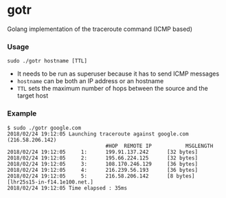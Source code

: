 # gotr
Golang implementation of the traceroute command (ICMP based)
 
 ### Usage
 `sudo ./gotr hostname [TTL]`
  - It needs to be run as superuser because it has to send ICMP messages
  - `hostname` can be both an IP address or an hostname
  - `TTL` sets the maximum number of hops between the source and the target host
  
  ### Example
  ```
$ sudo ./gotr google.com
2018/02/24 19:12:05 Launching traceroute against google.com (216.58.206.142)
						          #HOP	REMOTE IP			MSGLENGTH
2018/02/24 19:12:05 	1:		199.91.137.242		[32 bytes]
2018/02/24 19:12:05 	2:		195.66.224.125		[32 bytes]
2018/02/24 19:12:05 	3:		108.170.246.129		[36 bytes]
2018/02/24 19:12:05 	4:		216.239.56.193		[36 bytes]
2018/02/24 19:12:05 	5:		216.58.206.142		[8 bytes]	[lhr25s15-in-f14.1e100.net.]
2018/02/24 19:12:05 Time elapsed : 35ms
```

